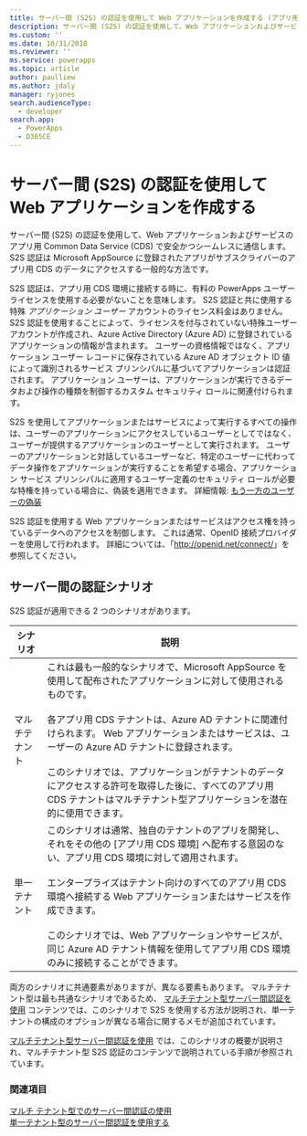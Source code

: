 ```yaml
---
title: サーバー間 (S2S) の認証を使用して Web アプリケーションを作成する (アプリ用 Common Data Service) | Microsoft Docs
description: サーバー間 (S2S) の認証を使用して、Web アプリケーションおよびサービスのアプリ用 CDS で安全かつシームレスに通信します。 S2S 認証は Microsoft AppSource に登録されたアプリがサブスクライバーのアプリ用 CDS のデータにアクセスする一般的な方法です。
ms.custom: ''
ms.date: 10/31/2018
ms.reviewer: ''
ms.service: powerapps
ms.topic: article
author: paulliew
ms.author: jdaly
manager: ryjones
search.audienceType:
  - developer
search.app:
  - PowerApps
  - D365CE
---
```

# <a name="build-web-applications-using-server-to-server-s2s-authentication"></a>サーバー間 (S2S) の認証を使用して Web アプリケーションを作成する

サーバー間 (S2S) の認証を使用して、Web アプリケーションおよびサービスのアプリ用 Common Data Service (CDS) で安全かつシームレスに通信します。 S2S 認証は Microsoft AppSource に登録されたアプリがサブスクライバーのアプリ用 CDS のデータにアクセスする一般的な方法です。  

 S2S 認証は、アプリ用 CDS 環境に接続する時に、有料の PowerApps ユーザー ライセンスを使用する必要がないことを意味します。 S2S 認証と共に使用する特殊 *アプリケーション ユーザー* アカウントのライセンス料金はありません。 S2S 認証を使用することによって、ライセンスを付与されていない特殊ユーザー アカウントが作成され、Azure Active Directory (Azure AD) に登録されているアプリケーションの情報が含まれます。 ユーザーの資格情報ではなく、アプリケーション ユーザー レコードに保存されている Azure AD オブジェクト ID 値によって識別されるサービス プリンシパルに基づいてアプリケーションは認証されます。 アプリケーション ユーザーは、アプリケーションが実行できるデータおよび操作の種類を制御するカスタム セキュリティ ロールに関連付けられます。  

 S2S を使用してアプリケーションまたはサービスによって実行するすべての操作は、ユーザーのアプリケーションにアクセスしているユーザーとしてではなく、ユーザーが提供するアプリケーションのユーザーとして実行されます。 ユーザーのアプリケーションと対話しているユーザーなど、特定のユーザーに代わってデータ操作をアプリケーションが実行することを希望する場合、アプリケーション サービス プリンシパルに適用するユーザー定義のセキュリティ ロールが必要な特権を持っている場合に、偽装を適用できます。 詳細情報: [もう一方のユーザーの偽装](impersonate-another-user.md)  

 S2S 認証を使用する Web アプリケーションまたはサービスはアクセス権を持っているデータへのアクセスを制御します。 これは通常、OpenID 接続プロバイダーを使用して行われます。 詳細については、「<http://openid.net/connect/>」を参照してください。  

## <a name="server-to-server-authentication-scenarios"></a>サーバー間の認証シナリオ  
 S2S 認証が適用できる 2 つのシナリオがあります。  


|   シナリオ    |   説明  |
|---------------|---------------|
| マルチテナント  | これは最も一般的なシナリオで、Microsoft AppSource を使用して配布されたアプリケーションに対して使用されるものです。<br /><br /> 各アプリ用 CDS テナントは、Azure AD テナントに関連付けられます。 Web アプリケーションまたはサービスは、ユーザーの Azure AD テナントに登録されます。<br /><br /> このシナリオでは、アプリケーションがテナントのデータにアクセスする許可を取得した後に、すべてのアプリ用 CDS テナントはマルチテナント型アプリケーションを潜在的に使用できます。                                                           |
| 単一テナント | このシナリオは通常、独自のテナントのアプリを開発し、それをその他の [アプリ用 CDS 環境] へ配布する意図のない、アプリ用 CDS 環境に対して適用されます。<br /><br /> エンタープライズはテナント向けのすべてのアプリ用 CDS 環境へ接続する Web アプリケーションまたはサービスを作成できます。<br /><br /> このシナリオでは、Web アプリケーションやサービスが、同じ Azure AD テナント情報を使用してアプリ用 CDS 環境のみに接続することができます。 |

 両方のシナリオに共通要素がありますが、異なる要素もあります。 マルチテナント型は最も共通なシナリオであるため、 [マルチテナント型サーバー間認証を使用](use-multi-tenant-server-server-authentication.md) コンテンツでは、このシナリオで S2S を使用する方法が説明され、単一テナントの構成のオプションが異なる場合に関するメモが追加されています。 

[マルチテナント型サーバー間認証を使用](use-single-tenant-server-server-authentication.md) では、このシナリオの概要が説明され、マルチテナント型 S2S 認証のコンテンツで説明されている手順が参照されています。  

### <a name="see-also"></a>関連項目  
  
[マルチ テナント型でのサーバー間認証の使用](use-multi-tenant-server-server-authentication.md)<br/> 
[単一テナント型のサーバー間認証を使用する](use-single-tenant-server-server-authentication.md)   
